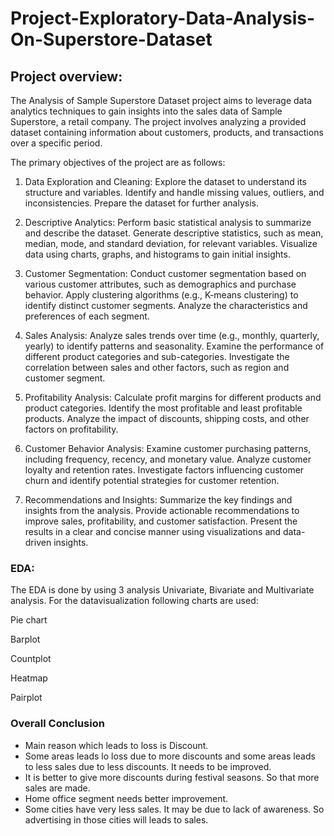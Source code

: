 # Project-Exploratory-Data-Analysis-On-Superstore-Dataset
## Project overview:
The Analysis of Sample Superstore Dataset project aims to leverage data analytics techniques to gain insights into the sales data of Sample Superstore, a retail company. The project involves analyzing a provided dataset containing information about customers, products, and transactions over a specific period.

The primary objectives of the project are as follows:

1. Data Exploration and Cleaning:
Explore the dataset to understand its structure and variables.
Identify and handle missing values, outliers, and inconsistencies.
Prepare the dataset for further analysis.

2. Descriptive Analytics:
Perform basic statistical analysis to summarize and describe the dataset.
Generate descriptive statistics, such as mean, median, mode, and standard deviation, for relevant variables.
Visualize data using charts, graphs, and histograms to gain initial insights.

3. Customer Segmentation:
Conduct customer segmentation based on various customer attributes, such as demographics and purchase behavior.
Apply clustering algorithms (e.g., K-means clustering) to identify distinct customer segments.
Analyze the characteristics and preferences of each segment.

4. Sales Analysis:
Analyze sales trends over time (e.g., monthly, quarterly, yearly) to identify patterns and seasonality.
Examine the performance of different product categories and sub-categories.
Investigate the correlation between sales and other factors, such as region and customer segment.

5. Profitability Analysis:
Calculate profit margins for different products and product categories.
Identify the most profitable and least profitable products.
Analyze the impact of discounts, shipping costs, and other factors on profitability.

6. Customer Behavior Analysis:
Examine customer purchasing patterns, including frequency, recency, and monetary value.
Analyze customer loyalty and retention rates.
Investigate factors influencing customer churn and identify potential strategies for customer retention.

7. Recommendations and Insights:
Summarize the key findings and insights from the analysis.
Provide actionable recommendations to improve sales, profitability, and customer satisfaction.
Present the results in a clear and concise manner using visualizations and data-driven insights.

### EDA:
The EDA is done by using 3 analysis Univariate, Bivariate and Multivariate analysis. For the datavisualization following charts are used:

Pie chart

Barplot

Countplot

Heatmap

Pairplot

### Overall Conclusion
- Main reason which leads to loss is Discount.
- Some areas leads lo loss due to more discounts and some areas leads to less sales due to less discounts. It needs to be improved.
- It is better to give more discounts during festival seasons. So that more sales are made.
- Home office segment needs better improvement.
- Some cities have very less sales. It may be due to lack of awareness. So advertising in those cities will leads to sales.
